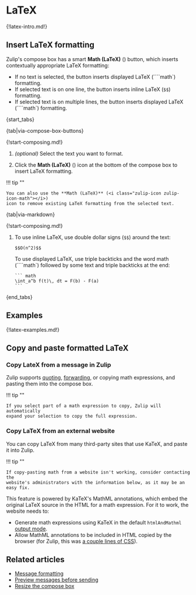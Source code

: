 # LaTeX

{!latex-intro.md!}

## Insert LaTeX formatting

Zulip's compose box has a smart **Math (LaTeX)** (<i class="zulip-icon
zulip-icon-math"></i>) button, which inserts contextually appropriate LaTeX
formatting:

- If no text is selected, the button inserts displayed LaTeX (````math`) formatting.
- If selected text is on one line, the button inserts inline LaTeX (`$$`)
  formatting.
- If selected text is on multiple lines, the button inserts displayed LaTeX
  (````math`) formatting.

{start_tabs}

{tab|via-compose-box-buttons}

{!start-composing.md!}

1. _(optional)_ Select the text you want to format.

1. Click the **Math (LaTeX)** (<i class="zulip-icon zulip-icon-math"></i>) icon at the
   bottom of the compose box to insert LaTeX formatting.

!!! tip ""

    You can also use the **Math (LaTeX)** (<i class="zulip-icon zulip-icon-math"></i>)
    icon to remove existing LaTeX formatting from the selected text.

{tab|via-markdown}

{!start-composing.md!}

1.  To use inline LaTeX, use double dollar signs (`$$`) around the text:

        $$O(n^2)$$

    To use displayed LaTeX, use triple backticks and the word math
    (````math`) followed by some text and triple backticks at the end:

        ``` math
        \int_a^b f(t)\, dt = F(b) - F(a)
        ```

{end_tabs}

## Examples

{!latex-examples.md!}

## Copy and paste formatted LaTeX

### Copy LateX from a message in Zulip

Zulip supports [quoting](/help/quote-or-forward-a-message#quote-a-message),
[forwarding](/help/quote-or-forward-a-message#forward-a-message), or copying
math expressions, and pasting them into the compose box.

!!! tip ""

    If you select part of a math expression to copy, Zulip will automatically
    expand your selection to copy the full expression.

### Copy LaTeX from an external website

You can copy LaTeX from many third-party sites that use KaTeX, and paste it into
Zulip.

!!! tip ""

    If copy-pasting math from a website isn't working, consider contacting the
    website's administrators with the information below, as it may be an easy fix.

This feature is powered by KaTeX's MathML annotations, which embed the original
LaTeX source in the HTML for a math expression. For it to work, the website
needs to:

- Generate math expressions using KaTeX in the default `htmlAndMathml` [output
mode](https://katex.org/docs/options.html).
- Allow MathML annotations to be included in HTML copied by the browser (for
Zulip, this was [a couple lines of
CSS](https://github.com/zulip/zulip/commit/353f57e518b88333615911f12a031177c46d7fbe)).

## Related articles

* [Message formatting](/help/format-your-message-using-markdown)
* [Preview messages before sending](/help/preview-your-message-before-sending)
* [Resize the compose box](/help/resize-the-compose-box)
